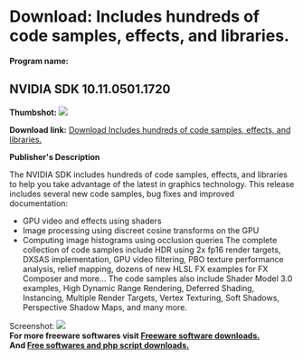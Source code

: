 # Download: Includes hundreds of code samples, effects, and libraries.

**Program name:**

## NVIDIA SDK 10.11.0501.1720

  
**Thumbshot:** ![](http://www.freewarefiles.com/screenshot/nvidiasdk_md.gif)   
  
**Download link:** [Download Includes hundreds of code samples, effects, and libraries.](http://freesoftwares.boysofts.com/NVIDIA-SDK_program_13951.html)  
  


**Publisher's Description**  
  


The NVIDIA SDK includes hundreds of code samples, effects, and libraries to help you take advantage of the latest in graphics technology. This release includes several new code samples, bug fixes and improved documentation: 

  * GPU video and effects using shaders 
  * Image processing using discreet cosine transforms on the GPU 
  * Computing image histograms using occlusion queries 
The complete collection of code samples include HDR using 2x fp16 render targets, DXSAS implementation, GPU video filtering, PBO texture performance analysis, relief mapping, dozens of new HLSL FX examples for FX Composer and more... The code samples also include Shader Model 3.0 examples, High Dynamic Range Rendering, Deferred Shading, Instancing, Multiple Render Targets, Vertex Texturing, Soft Shadows, Perspective Shadow Maps, and many more. 

  
  
Screenshot: ![](http://www.freewarefiles.com/screenshot/nvidiasdk.gif)   
**For more freeware softwares visit [Freeware software downloads.](http://freesoftwares.boysofts.com/)**   
**And [Free softwares and php script downloads.](http://www.boysofts.com/)**

